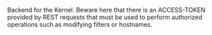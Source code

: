 Backend for the Kernel. Beware here that there is an ACCESS-TOKEN provided by REST requests that must be used to perform authorized operations such as modifying filters or hostnames.
